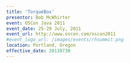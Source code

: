 ```yaml
---
title: 'TorqueBox'
presentor: Bob McWhirter
event: OSCon Java 2011
event_date: 25-29 July, 2011
event_url: http://www.oscon.com/oscon2011
#event_logo_url: /images/events/rhsummit.png
location: Portland, Oregon
effective_date: 20110730
---
```


